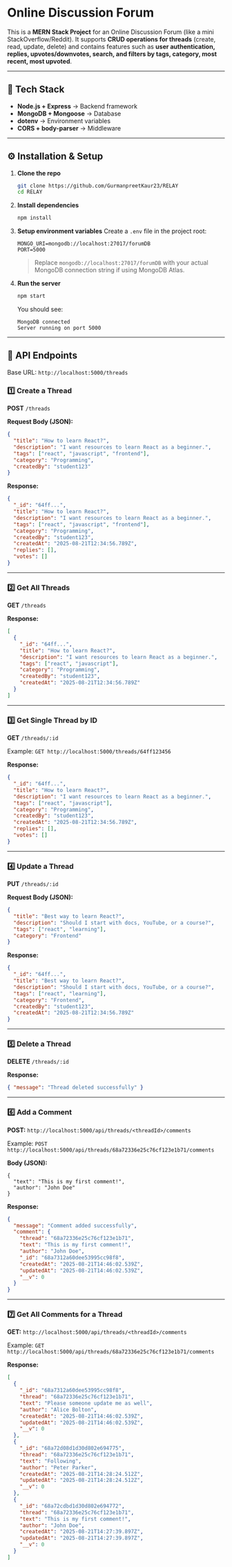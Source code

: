 # Online Discussion Forum 

This is a **MERN Stack Project** for an Online Discussion Forum (like a mini StackOverflow/Reddit).
It supports **CRUD operations for threads** (create, read, update, delete) and contains features such as **user authentication, replies, upvotes/downvotes, search, and filters by tags, category, most recent, most upvoted**.

---

## 🚀 Tech Stack

* **Node.js + Express** → Backend framework
* **MongoDB + Mongoose** → Database
* **dotenv** → Environment variables
* **CORS + body-parser** → Middleware

---

## ⚙️ Installation & Setup

1. **Clone the repo**

   ```bash
   git clone https://github.com/GurmanpreetKaur23/RELAY
   cd RELAY
   ```

2. **Install dependencies**

   ```bash
   npm install
   ```

3. **Setup environment variables**
   Create a `.env` file in the project root:

   ```
   MONGO_URI=mongodb://localhost:27017/forumDB
   PORT=5000
   ```

   > Replace `mongodb://localhost:27017/forumDB` with your actual MongoDB connection string if using MongoDB Atlas.

4. **Run the server**

   ```bash
   npm start
   ```

   You should see:

   ```
   MongoDB connected
   Server running on port 5000
   ```

---

## 📌 API Endpoints

Base URL: `http://localhost:5000/threads`

### 1️⃣ Create a Thread

**POST** `/threads`

**Request Body (JSON):**

```json
{
  "title": "How to learn React?",
  "description": "I want resources to learn React as a beginner.",
  "tags": ["react", "javascript", "frontend"],
  "category": "Programming",
  "createdBy": "student123"
}
```

**Response:**

```json
{
  "_id": "64ff...",
  "title": "How to learn React?",
  "description": "I want resources to learn React as a beginner.",
  "tags": ["react", "javascript", "frontend"],
  "category": "Programming",
  "createdBy": "student123",
  "createdAt": "2025-08-21T12:34:56.789Z",
  "replies": [],
  "votes": []
}
```

---

### 2️⃣ Get All Threads

**GET** `/threads`

**Response:**

```json
[
  {
    "_id": "64ff...",
    "title": "How to learn React?",
    "description": "I want resources to learn React as a beginner.",
    "tags": ["react", "javascript"],
    "category": "Programming",
    "createdBy": "student123",
    "createdAt": "2025-08-21T12:34:56.789Z"
  }
]
```

---

### 3️⃣ Get Single Thread by ID

**GET** `/threads/:id`

Example:
`GET http://localhost:5000/threads/64ff123456`

**Response:**

```json
{
  "_id": "64ff...",
  "title": "How to learn React?",
  "description": "I want resources to learn React as a beginner.",
  "tags": ["react", "javascript"],
  "category": "Programming",
  "createdBy": "student123",
  "createdAt": "2025-08-21T12:34:56.789Z",
  "replies": [],
  "votes": []
}
```

---

### 4️⃣ Update a Thread

**PUT** `/threads/:id`

**Request Body (JSON):**

```json
{
  "title": "Best way to learn React?",
  "description": "Should I start with docs, YouTube, or a course?",
  "tags": ["react", "learning"],
  "category": "Frontend"
}
```

**Response:**

```json
{
  "_id": "64ff...",
  "title": "Best way to learn React?",
  "description": "Should I start with docs, YouTube, or a course?",
  "tags": ["react", "learning"],
  "category": "Frontend",
  "createdBy": "student123",
  "createdAt": "2025-08-21T12:34:56.789Z"
}
```

---

### 5️⃣ Delete a Thread

**DELETE** `/threads/:id`

**Response:**

```json
{ "message": "Thread deleted successfully" }
```

---

### 6️⃣ Add a Comment

**POST:** `http://localhost:5000/api/threads/<threadId>/comments`

Example:
`POST http://localhost:5000/api/threads/68a72336e25c76cf123e1b71/comments`

**Body (JSON):**

```
{
  "text": "This is my first comment!",
  "author": "John Doe"
}
```

**Response:**

```json
{
  "message": "Comment added successfully",
  "comment": {
    "thread": "68a72336e25c76cf123e1b71",
    "text": "This is my first comment!",
    "author": "John Doe",
    "_id": "68a7312a60dee53995cc98f8",
    "createdAt": "2025-08-21T14:46:02.539Z",
    "updatedAt": "2025-08-21T14:46:02.539Z",
    "__v": 0
  }
}
```

---

### 7️⃣ Get All Comments for a Thread

**GET:** `http://localhost:5000/api/threads/<threadId>/comments`

Example:
`GET http://localhost:5000/api/threads/68a72336e25c76cf123e1b71/comments`

**Response:**

```json
[
  {
    "_id": "68a7312a60dee53995cc98f8",
    "thread": "68a72336e25c76cf123e1b71",
    "text": "Please someone update me as well",
    "author": "Alice Bolton",
    "createdAt": "2025-08-21T14:46:02.539Z",
    "updatedAt": "2025-08-21T14:46:02.539Z",
    "__v": 0
  },
  {
    "_id": "68a72d08d1d30d802e694775",
    "thread": "68a72336e25c76cf123e1b71",
    "text": "Following",
    "author": "Peter Parker",
    "createdAt": "2025-08-21T14:28:24.512Z",
    "updatedAt": "2025-08-21T14:28:24.512Z",
    "__v": 0
  },
  {
    "_id": "68a72cdbd1d30d802e694772",
    "thread": "68a72336e25c76cf123e1b71",
    "text": "This is my first comment!",
    "author": "John Doe",
    "createdAt": "2025-08-21T14:27:39.897Z",
    "updatedAt": "2025-08-21T14:27:39.897Z",
    "__v": 0
  }
]
```
